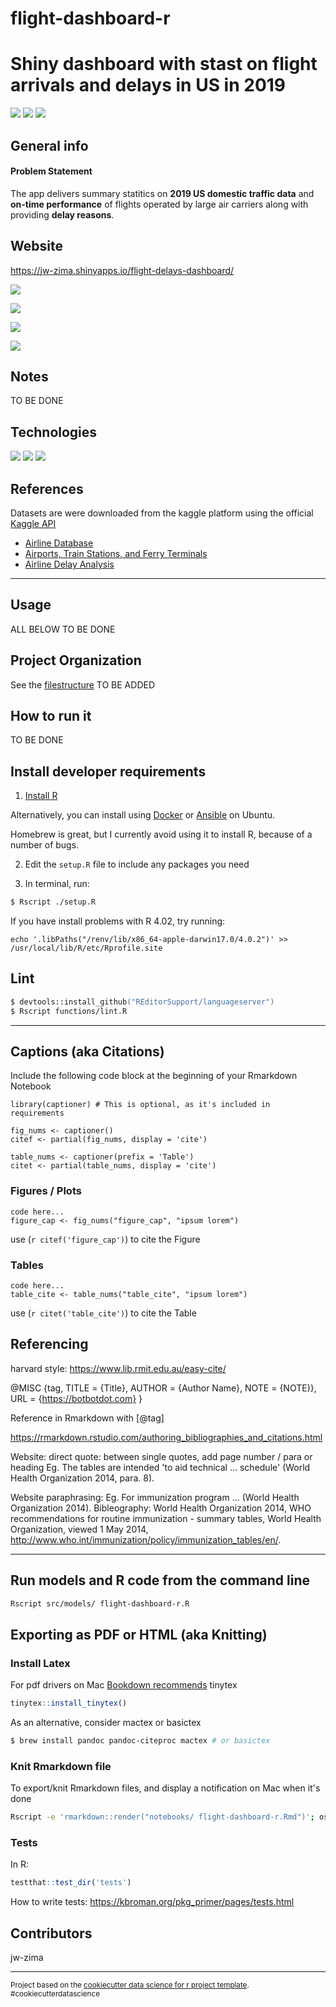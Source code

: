 #  flight-dashboard-r

# Shiny dashboard with stast on flight arrivals and delays in US in 2019
<p align="left">
    <a alt="Data Analysis">
        <img src="https://img.shields.io/badge/%20-Data%20Analysis%20-orange" /></a>
    <a alt="Visualisation">
        <img src="https://img.shields.io/badge/%20-Visualisation%20-orange" /></a>
    <a alt="Dashboard">
        <img src="https://img.shields.io/badge/%20-Dashboard%20-orange" /></a>
</p>

## General info

#### Problem Statement
The app delivers summary statitics on **2019 US domestic traffic data** and **on-time performance** of flights operated by large air carriers along with providing **delay reasons**.

## Website
https://jw-zima.shinyapps.io/flight-delays-dashboard/

![](/references/tab_stats.PNG)

![](/references/tab_routes.PNG)

![](/references/tab_airports.PNG)

![](/references/tab_delay_reasons.PNG)

## Notes
TO BE DONE

## Technologies

<p align="left">
    <a alt="R">
        <img src="https://img.shields.io/badge/%20-R%20-blue" /></a>
    <a alt="Shiny">
        <img src="https://img.shields.io/badge/%20-Shiny%20-blue" /></a>
    <a alt="bash">
        <img src="https://img.shields.io/badge/%20-bash%20-blue" /></a>
</p>


## References

Datasets are were downloaded from the kaggle platform using the official [Kaggle API](https://github.com/Kaggle/kaggle-api)
* [Airline Database](https://www.kaggle.com/datasets/open-flights/airline-database)
* [Airports, Train Stations, and Ferry Terminals](https://www.kaggle.com/datasets/open-flights/airports-train-stations-and-ferry-terminals)
* [Airline Delay Analysis](https://www.kaggle.com/datasets/sherrytp/airline-delay-analysis)

--------
## Usage
ALL BELOW TO BE DONE
## Project Organization
See the [filestructure]
TO BE ADDED

## How to run it
TO BE DONE


## Install developer requirements

1. [Install R](https://cran.r-project.org/mirrors.html)

Alternatively, you can install using [Docker](https://hub.docker.com/_/r-base) or [Ansible](https://github.com/Oefenweb/ansible-r) on Ubuntu.

Homebrew is great, but I currently avoid using it to install R, because of a number of bugs.

2. Edit the `setup.R` file to include any packages you need

3. In terminal, run:

```zsh
$ Rscript ./setup.R
```

If you have install problems with R 4.02, try running:

```{r}
echo '.libPaths("/renv/lib/x86_64-apple-darwin17.0/4.0.2")' >> /usr/local/lib/R/etc/Rprofile.site
```
## Lint

```zsh
$ devtools::install_github("REditorSupport/languageserver")
$ Rscript functions/lint.R
```

________________

## Captions (aka Citations)

Include the following code block at the beginning of your Rmarkdown Notebook

```{r}
library(captioner) # This is optional, as it's included in requirements

fig_nums <- captioner()
citef <- partial(fig_nums, display = 'cite')

table_nums <- captioner(prefix = 'Table')
citet <- partial(table_nums, display = 'cite')
```

### Figures / Plots

```{r figure_cap, fig.cap=figure_cap}
code here...
figure_cap <- fig_nums("figure_cap", "ipsum lorem")
```
use (`r citef('figure_cap')`) to cite the Figure

### Tables

```{r table_cite, fig.cap=table_cite}
code here...
table_cite <- table_nums("table_cite", "ipsum lorem")
```

use (`r citet('table_cite')`) to cite the Table

## Referencing

harvard style: https://www.lib.rmit.edu.au/easy-cite/

@MISC {tag,
    TITLE = {Title},
    AUTHOR = {Author Name},
    NOTE = {NOTE)},
    URL = {https://botbotdot.com}
}

Reference in Rmarkdown with [@tag]

https://rmarkdown.rstudio.com/authoring_bibliographies_and_citations.html

Website: direct quote:
between single quotes, add page number / para or heading
Eg. The tables are intended 'to aid technical ... schedule' (World Health Organization 2014, para. 8).

Website paraphrasing:
Eg. For immunization program ... (World Health Organization 2014).
Bibleography:
World Health Organization 2014, WHO recommendations for routine immunization - summary tables, World Health Organization, viewed 1 May 2014, <http://www.who.int/immunization/policy/immunization_tables/en/>.


________________


## Run models and R code from the command line

```zsh
Rscript src/models/ flight-dashboard-r.R
```

## Exporting as PDF or HTML (aka Knitting)

### Install Latex

For pdf drivers on Mac [Bookdown recommends] tinytex

```r
tinytex::install_tinytex()
```

As an alternative, consider mactex or basictex

```zsh
$ brew install pandoc pandoc-citeproc mactex # or basictex
```

### Knit Rmarkdown file

To export/knit Rmarkdown files, and display a notification on Mac when it's done

```zsh
Rscript -e 'rmarkdown::render("notebooks/ flight-dashboard-r.Rmd")'; osascript -e 'display notification "rmarkdown is knitted" with title "Done"'
```

[filestructure]:  flight-dashboard-r/FILESTRUCTURE.md
[Bookdown recommends]: https://bookdown.org/yihui/rmarkdown-cookbook/install-latex.html

### Tests

In R:

```r
testthat::test_dir('tests')
```

How to write tests: https://kbroman.org/pkg_primer/pages/tests.html

## Contributors

jw-zima

--------
<p><small>Project based on the <a target="_blank" href="https://github.com/tgrrr/cookiecutter-data-science-r">cookiecutter data science for r project template</a>. #cookiecutterdatascience</small></p>
